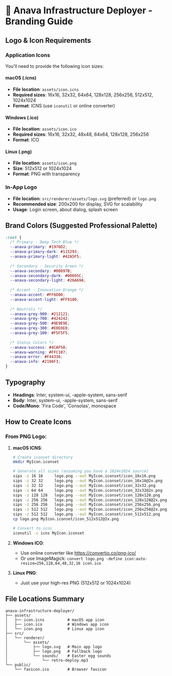 # 🎨 Anava Infrastructure Deployer - Branding Guide

## Logo & Icon Requirements

### Application Icons
You'll need to provide the following icon sizes:

#### macOS (.icns)
- **File location**: `assets/icon.icns`
- **Required sizes**: 16x16, 32x32, 64x64, 128x128, 256x256, 512x512, 1024x1024
- **Format**: ICNS (use `iconutil` or online converter)

#### Windows (.ico)
- **File location**: `assets/icon.ico`
- **Required sizes**: 16x16, 32x32, 48x48, 64x64, 128x128, 256x256
- **Format**: ICO

#### Linux (.png)
- **File location**: `assets/icon.png`
- **Size**: 512x512 or 1024x1024
- **Format**: PNG with transparency

### In-App Logo
- **File location**: `src/renderer/assets/logo.svg` (preferred) or `logo.png`
- **Recommended size**: 200x200 for display, SVG for scalability
- **Usage**: Login screen, about dialog, splash screen

## Brand Colors (Suggested Professional Palette)

```css
:root {
  /* Primary - Deep Tech Blue */
  --anava-primary: #1976D2;
  --anava-primary-dark: #115293;
  --anava-primary-light: #42A5F5;
  
  /* Secondary - Security Green */
  --anava-secondary: #00897B;
  --anava-secondary-dark: #00695C;
  --anava-secondary-light: #26A69A;
  
  /* Accent - Innovation Orange */
  --anava-accent: #FF6D00;
  --anava-accent-light: #FF9100;
  
  /* Neutrals */
  --anava-grey-900: #212121;
  --anava-grey-700: #424242;
  --anava-grey-500: #9E9E9E;
  --anava-grey-300: #E0E0E0;
  --anava-grey-100: #F5F5F5;
  
  /* Status Colors */
  --anava-success: #4CAF50;
  --anava-warning: #FFC107;
  --anava-error: #F44336;
  --anava-info: #2196F3;
}
```

## Typography

- **Headings**: Inter, system-ui, -apple-system, sans-serif
- **Body**: Inter, system-ui, -apple-system, sans-serif
- **Code/Mono**: 'Fira Code', 'Consolas', monospace

## How to Create Icons

### From PNG Logo:

1. **macOS ICNS**:
   ```bash
   # Create iconset directory
   mkdir MyIcon.iconset
   
   # Generate all sizes (assuming you have a 1024x1024 source)
   sips -z 16 16     logo.png --out MyIcon.iconset/icon_16x16.png
   sips -z 32 32     logo.png --out MyIcon.iconset/icon_16x16@2x.png
   sips -z 32 32     logo.png --out MyIcon.iconset/icon_32x32.png
   sips -z 64 64     logo.png --out MyIcon.iconset/icon_32x32@2x.png
   sips -z 128 128   logo.png --out MyIcon.iconset/icon_128x128.png
   sips -z 256 256   logo.png --out MyIcon.iconset/icon_128x128@2x.png
   sips -z 256 256   logo.png --out MyIcon.iconset/icon_256x256.png
   sips -z 512 512   logo.png --out MyIcon.iconset/icon_256x256@2x.png
   sips -z 512 512   logo.png --out MyIcon.iconset/icon_512x512.png
   cp logo.png MyIcon.iconset/icon_512x512@2x.png
   
   # Convert to icns
   iconutil -c icns MyIcon.iconset
   ```

2. **Windows ICO**:
   - Use online converter like https://convertio.co/png-ico/
   - Or use ImageMagick: `convert logo.png -define icon:auto-resize=256,128,64,48,32,16 icon.ico`

3. **Linux PNG**:
   - Just use your high-res PNG (512x512 or 1024x1024)

## File Locations Summary

```
anava-infrastructure-deployer/
├── assets/
│   ├── icon.icns          # macOS app icon
│   ├── icon.ico           # Windows app icon
│   └── icon.png           # Linux app icon
├── src/
│   └── renderer/
│       └── assets/
│           ├── logo.svg   # Main app logo
│           ├── logo.png   # Fallback logo
│           └── sounds/    # Easter egg sounds
│               └── retro-deploy.mp3
└── public/
    └── favicon.ico        # Browser favicon
```